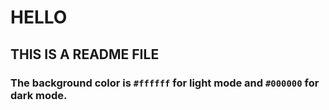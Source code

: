 # HELLO 
## THIS IS A README FILE

### The background color is `#ffffff` for light mode and `#000000` for dark mode.